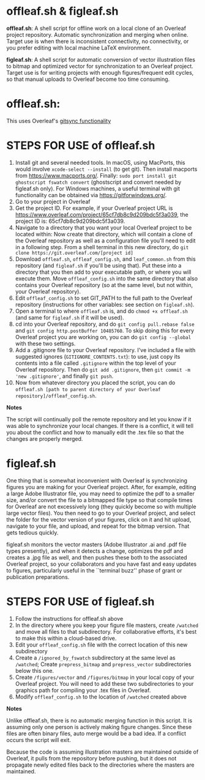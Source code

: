 # offleaf.sh & figleaf.sh
**offleaf.sh**: A shell script for offline work on a local clone of an Overleaf project repository. Automatic synchronization and merging when online. Target use is when there is inconsistent connectivity, no connectivity, or you prefer editing with local machine LaTeX environment.

**figleaf.sh**: A shell script for automatic conversion of vector illustration files to bitmap and optimized vector for synchronization to an Overleaf project. Target use is for writing projects with enough figures/frequent edit cycles, so that manual uploads to Overleaf become too time consuming.


# offleaf.sh:

This uses Overleaf's [gitsync functionality](https://www.overleaf.com/learn/how-to/Git_Integration_and_GitHub_Synchronization)

# STEPS FOR USE of offleaf.sh

1. Install git and several needed tools. In macOS, using MacPorts, this would involve
    `xcode-select --install` (to get git). Then
    install macports from https://www.macports.org/. Finally:
    `sudo port install git ghostscript fswatch convert` (ghostscript and convert needed by figleaf.sh only).
    For Windows machines, a useful terminal with git functionality can be obtained via https://gitforwindows.org/.
3. Go to your project in Overleaf
4. Get the project ID. For example, if your Overleaf project URL is https://www.overleaf.com/project/65cf7db8c9d209bdc5f3a039, the project ID is: 65cf7db8c9d209bdc5f3a039.
5. Navigate to a directory that you want your local Overleaf project to be located within: Now create that directory, which will contain a clone of the Overleaf repository as well as a configuration file you'll need to edit in a following step. From a shell terminal in this new directory, do `git clone https://git.overleaf.com/[project id]`
6. Download `offleaf.sh`, `offleaf_config.sh`, and `leaf_common.sh` from this repository (and `figleaf.sh` if you'll be using that). Put these into a directory that you then add to your executable path, or where you will execute them. Move `offleaf_config.sh` into the same directory that also contains your Overleaf repository (so at the same level, but not within, your Overleaf repository).  
8. Edit `offleaf_config.sh` to set GIT_PATH to the full path to the Overleaf repository (instructions for other variables: see section on `figleaf.sh`). 
9. Open a terminal to where `offleaf.sh` is, and do `chmod +x offleaf.sh` (and same for `figleaf.sh` if it will be used).
10. cd into your Overleaf repository, and do `git config pull.rebase false` and `git config http.postBuffer 10485760`. To skip doing this for every Overleaf project you are working on, you can do `git config --global` with these two settings.
11. Add a .gitignore file to your Overleaf repository. I've included a file with suggested ignores (`GITIGNORE_CONTENTS.txt`): to use, just copy its contents into a file called `.gitignore` within the top level of your Overleaf repository. Then do `git add .gitignore`, then `git commit -m 'new .gitignore'`, and finally `git push`.
12. Now from whatever directory you placed the script, you can do `offleaf.sh [path to parent directory of your Overleaf repository]/offleaf_config.sh`.


**Notes**

The script will continually poll the remote repository and let you know if it was able to synchronize your local changes. If there is a conflict, it will tell you about the conflict and how to manually edit the .tex file so that the changes are properly merged.


# figleaf.sh

One thing that is somewhat inconvenient with Overleaf is synchronizing figures you are making for your Overleaf project. After, for example, editing a large Adobe Illustrator file, you may need to optimize the pdf to a smaller size, and/or convert the file to a bitmapped file type so that compile times for Overleaf are not excessively long (they quickly become so with multiple large vector files). You then need to go to your Overleaf project, and select the folder for the vector version of your figures, click on it and hit upload, navigate to your file, and upload, and repeat for the bitmap version. That gets tedious quickly.

figleaf.sh monitors the vector masters (Adobe Illustrator .ai and .pdf file types presently), and when it detects a change, optimizes the pdf and creates a .jpg file as well, and then pushes these both to the associated Overleaf project, so your collaborators and you have fast and easy updates to figures, particularly useful in the ``terminal buzz'' phase of grant or publication preparations.

# STEPS FOR USE of figleaf.sh

1. Follow the instructions for offleaf.sh above
2. In the directory where you keep your figure file masters, create `/watched` and move all files to that subdirectory. For collaborative efforts, it's best to make this within a cloud-based drive.
3. Edit your `offleaf_config.sh` file with the correct location of this new subdirectory
4. Create a `/ignored_by_fswatch` subdirectory at the same level as `/watched`; Create `prepress_bitmap` and `prepress_vector` subdirectories below this one. 
5. Create `/figures/vector` and `/figures/bitmap` in your local copy of your Overleaf project. You will need to add these two subdirectories to your graphics path for compiling your .tex files in Overleaf.
6. Modify `offleaf_config.sh` to the location of `/watched` created above


**Notes**

Unlike offleaf.sh, there is no automatic merging function in this script. It is assuming only one person is actively making figure changes.
Since these files are often binary files, auto merge would be a bad idea. If a conflict occurs the script will exit.

Because the code is assuming illustration masters are maintained outside of Overleaf, it pulls from the repository before pushing, but it does not propagate newly edited files back to the directories where the masters are maintained.

